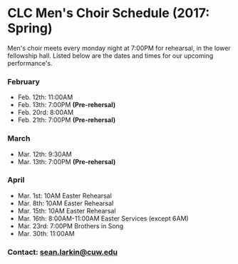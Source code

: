 # CLC Men's Choir Schedule (2017: Spring)
Men's choir meets every monday night at 7:00PM for rehearsal, in the lower fellowship hall. Listed below are the dates and times for our upcoming performance's.

### February
- Feb. 12th: 11:00AM
- Feb. 13th: 7:00PM **(Pre-rehersal)**
- Feb. 20rd: 8:00AM
- Feb. 21th: 7:00PM **(Pre-rehersal)**

### March
- Mar. 12th: 9:30AM
- Mar. 13th: 7:00PM **(Pre-rehersal)**

### April
- Mar. 1st: 10AM Easter Rehearsal
- Mar. 8th: 10AM Easter Rehearsal
- Mar. 15th: 10AM Easter Rehearsal
- Mar. 16th: 8:00AM-11:00AM Easter Services (except 6AM)
- Mar. 23rd: 7:00PM Brothers in Song
- Mar. 30th: 11:00AM  

### Contact: sean.larkin@cuw.edu
